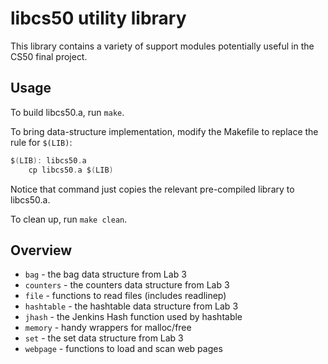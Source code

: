 # libcs50 utility library

This library contains a variety of support modules potentially useful in the CS50 final project.

## Usage
To build libcs50.a, run `make`.  

To bring  data-structure implementation, modify the Makefile to replace the rule for `$(LIB)`:
```c
$(LIB): libcs50.a
	cp libcs50.a $(LIB)
```
Notice that command just copies the relevant pre-compiled library to libcs50.a.

To clean up, run `make clean`.

## Overview
* `bag` - the bag data structure from Lab 3
* `counters` - the counters data structure from Lab 3
* `file` - functions to read files (includes readlinep)
* `hashtable` - the hashtable data structure from Lab 3
* `jhash` - the Jenkins Hash function used by hashtable
* `memory` - handy wrappers for malloc/free
* `set` - the set data structure from Lab 3
* `webpage` - functions to load and scan web pages

